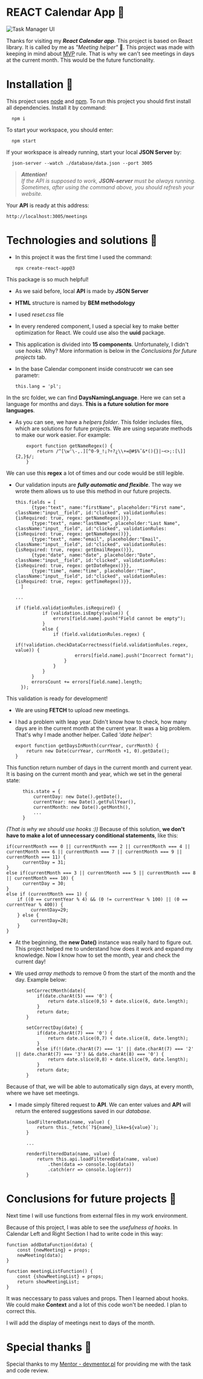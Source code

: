 # REACT Calendar App :calendar:

![Task Manager UI](https://github.com/DKrawczyk/react-calendar/blob/main/assets/preview.png?raw=true)

Thanks for visiting my ***React Calendar app***. This project is based on React library. It is called by me as *"Meeting helper"* :slightly_smiling_face:. This project was made with keeping in mind about [MVP](https://www.biznesowerewolucje.com/mvp-minimum-viable-product-praktycznie/) rule. That is why we can't see meetings in days at the current month. This would be the future functionality.


# Installation :floppy_disk:

This project uses [node](https://nodejs.org/en/) and [npm](https://www.npmjs.com/). To run this project you should first install all dependencies. Install it by command:

      npm i


To start your workspace, you should enter:

      npm start


If your workspace is already running, start your local **JSON Server** by:

      json-server --watch ./database/data.json --port 3005


>
>***Attention!**  
> If the API is supposed to work, **JSON-server** must be always running. Sometimes, after using the command above, you should refresh your website.*
>


Your **API** is ready at this address:

    http://localhost:3005/meetings


# Technologies and solutions :toolbox:

- In this project it was the first time I used the command:

      npx create-react-app@3
    
This package is so much helpful!


- As we said before, local **API** is made by **JSON Server**

- **HTML** structure is named by **BEM methodology**

- I used *reset.css* file

- In every rendered component, I used a special key to make better optimization for React. We could use also the **uuid** package.

- This application is divided into **15 components**. Unfortunately, I didn't use *hooks*. Why? More information is below in the *Conclusions for future projects* tab.

- In the base Calendar component inside construcotr we can see parametr:

      this.lang = 'pl';

 In the src folder, we can find **DaysNamingLanguage**. Here we can set a language for months and days. **This is a future solution for more languages**.

- As you can see, we have a *helpers folder*. This folder includes files, which are solutions for future projects. We are using separate methods to make our work easier. For example:

          export function getNameRegex() {
              return /^[\w'\-,.][^0-9_!¡?÷?¿\\+=@#$%ˆ&*(){}|~<>;:[\]]{2,}$/;
          }

We can use this **regex** a lot of times and our code would be still legible.

- Our validation inputs are ***fully automatic and flexible***. The way we wrote them allows us to use this method in our future projects. 

      this.fields = [
            {type:"text", name:"firstName", placeholder:"First name", className:"input__field", id:"clicked", validationRules:{isRequired: true, regex: getNameRegex()}},
            {type:"text", name:"lastName", placeholder:"Last Name", className:"input__field", id:"clicked", validationRules:{isRequired: true, regex: getNameRegex()}},
            {type:"text", name:"email", placeholder:"Email", className:"input__field", id:"clicked", validationRules:{isRequired: true, regex: getEmailRegex()}},
            {type:"date", name:"date", placeholder:"Date", className:"input__field", id:"clicked", validationRules:{isRequired: true, regex: getDateRegex()}},
            {type:"time", name:"time", placeholder:"Time", className:"input__field", id:"clicked", validationRules:{isRequired: true, regex: getTimeRegex()}},
        ]

      ...

      if (field.validationRules.isRequired) {
                if (validation.isEmpty(value)) {
                    errors[field.name].push("Field cannot be empty");
                }
                else {
                    if (field.validationRules.regex) {
                        if(!validation.checkDataCorrectness(field.validationRules.regex, value)) {
                            errors[field.name].push("Incorrect format");
                        }
                    }
                }
            }
            errorsCount += errors[field.name].length;
        });    

This validation is ready for development!

- We are using **FETCH** to upload new meetings.

- I had a problem with leap year. Didn't know how to check, how many days are in the current month at the current year. It was a big problem. That's why I made another helper. Called *'date helper'*:

      export function getDaysInMonth(currYear, currMonth) {
          return new Date(currYear, currMonth +1, 0).getDate();
      }

This function return number of days in the current month and current year. It is basing on the current month and year, which we set in the general state:

          this.state = {
              currentDay: new Date().getDate(),
              currentYear: new Date().getFullYear(),
              currentMonth: new Date().getMonth(),
              ...
          }

*(That is why we should use hooks :))*
Because of this solution, **we don't have to make a lot of unnecessary conditional statements**, like this:


    if(currentMonth === 0 || currentMonth === 2 || currentMonth === 4 || currentMonth === 6 || currentMonth === 7 || currentMonth === 9 || currentMonth === 11) {
          currentDay = 31;
    }
    else if(currentMonth === 3 || currentMonth === 5 || currentMonth === 8 || currentMonth === 10) {
          currentDay = 30;
    }
    else if (currentMonth === 1) {
        if ((0 == currentYear % 4) && (0 != currentYear % 100) || (0 == currentYear % 400)) {
             currentDay=29;
        } else {
             currentDay=28;
        }
    }


- At the beginning, the **new Date()** instance was really hard to figure out. This project helped me to understand how does it work and expand my knowledge. Now I know how to set the month, year and check the current day!

- We used *array methods* to remove 0 from the start of the month and the day. Example below:

          setCorrectMonth(date){
              if(date.charAt(5) === '0') {
                  return date.slice(0,5) + date.slice(6, date.length);
              }
              return date;
          }

          setCorrectDay(date) {
              if(date.charAt(7) === '0') {
                  return date.slice(0,7) + date.slice(8, date.length);
              }
              else if(!(date.charAt(7) === '1' || date.charAt(7) === '2' || date.charAt(7) === '3') && date.charAt(8) === '0') {
                  return date.slice(0,8) + date.slice(9, date.length);
              }
              return date;
          }

Because of that, we will be able to automatically sign days, at every month, where we have set meetings.

- I made simply filtered request to **API**. We can enter values and **API** will return the entered suggestions saved in our *database*. 

          loadFilteredData(name, value) {
              return this._fetch(`?${name}_like=${value}`);
          }

          ...

          renderFilteredData(name, value) {
              return this.api.loadFilteredData(name, value)
                  .then(data => console.log(data))
                  .catch(err => console.log(err))
          }


# Conclusions for future projects :brain:

Next time I will use functions from external files in my work environment.

Because of this project, I was able to see the *usefulness of hooks*. In Calendar Left and Right Section I had to write code in this way:

    function addDataFunction(data) {
        const {newMeeting} = props;
        newMeeting(data);
    }
    
    function meetingListFunction() {
        const {showMeetingList} = props;
        return showMeetingList;
    }

It was neccessary to pass values and props. Then I learned about hooks. We could make **Context** and a lot of this code won't be needed. I plan to correct this.

I will add the display of meetings next to days of the month.


# Special thanks 🙏
Special thanks to my [Mentor - devmentor.pl](https://devmentor.pl/) for providing me with the task and code review.
